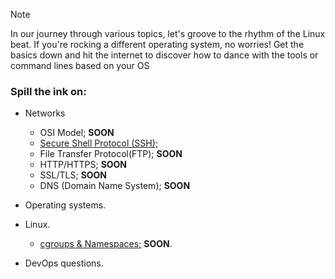 > [!NOTE]
> In our journey through various topics, let's groove to the rhythm of the Linux beat. If you're rocking a different operating system, no worries! Get the basics down and hit the internet to discover how to dance with the tools or command lines based on your OS

### Spill the ink on:

- Networks
  -  OSI Model; **SOON**
  -  [Secure Shell Protocol (SSH);](https://github.com/SafrotTechUniverse/Insights.To.Different.Micro.Topics/tree/main/Networks/Secure%20Shell%20Protocol%20(SSH)%3B)
  -  File Transfer Protocol(FTP); **SOON**
  -  HTTP/HTTPS; **SOON**
  -  SSL/TLS; **SOON**
  -  DNS (Domain Name System); **SOON**
  
- Operating systems.
- Linux.
   - [cgroups & Namespaces;](https://github.com/SafrotTechUniverse/Insights.To.Different.Micro.Topics/tree/main/Linux/cgroups%26Namespaces%3B) **SOON**.
- DevOps questions.
